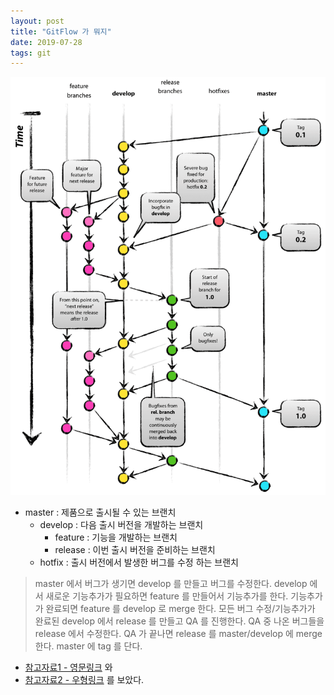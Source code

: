 ```yaml
---
layout: post
title: "GitFlow 가 뭐지"
date: 2019-07-28
tags: git
---
```

![gitflow image](/assets\images\posts\2019-07-28-gitflow-01.png)

- master : 제품으로 출시될 수 있는 브랜치
  - develop : 다음 출시 버전을 개발하는 브랜치
    - feature : 기능을 개발하는 브랜치
    - release : 이번 출시 버전을 준비하는 브랜치
  - hotfix : 출시 버전에서 발생한 버그를 수정 하는 브랜치

> master 에서 버그가 생기면 develop 를 만들고 버그를 수정한다.
> develop 에서 새로운 기능추가가 필요하면 feature 를 만들어서 기능추가를 한다.
> 기능추가가 완료되면 feature 를 develop 로 merge 한다.
> 모든 버그 수정/기능추가가 완료된 develop 에서 release 를 만들고 QA 를 진행한다.
> QA 중 나온 버그들을 release 에서 수정한다.
> QA 가 끝나면 release 를 master/develop 에 merge 한다.
> master 에 tag 를 단다.

- [참고자료1 - 영문링크](https://nvie.com/posts/a-successful-git-branching-model/) 와
- [참고자료2 - 우형링크](http://woowabros.github.io/experience/2017/10/30/baemin-mobile-git-branch-strategy.html) 를 보았다.

